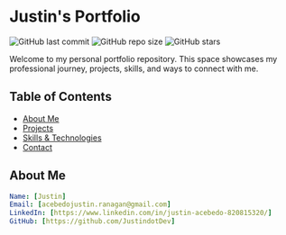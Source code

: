 # Justin's Portfolio

![GitHub last commit](https://img.shields.io/github/last-commit/yourusername/your-portfolio-repo)
![GitHub repo size](https://img.shields.io/github/repo-size/yourusername/your-portfolio-repo)
![GitHub stars](https://img.shields.io/github/stars/yourusername/your-portfolio-repo?style=social)

Welcome to my personal portfolio repository. This space showcases my professional journey, projects, skills, and ways to connect with me.

## Table of Contents

- [About Me](#about-me)
- [Projects](#projects)
- [Skills & Technologies](#skills--technologies)
- [Contact](#contact)

## About Me

```yaml
Name: [Justin]
Email: [acebedojustin.ranagan@gmail.com]
LinkedIn: [https://www.linkedin.com/in/justin-acebedo-820815320/]
GitHub: [https://github.com/JustindotDev]
```
